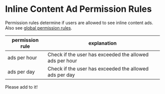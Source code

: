 # Inline Content Ad Permission Rules

Permission rules determine if users are allowed to see inline content ads. Also see [global permission rules](../README.md).

| permission rule  | explanation  |
|---|---|
| ads per hour  | Check if the user has exceeded the allowed ads per hour |
| ads per day  | Check if the user has exceeded the allowed ads per day |

Please add to it!
